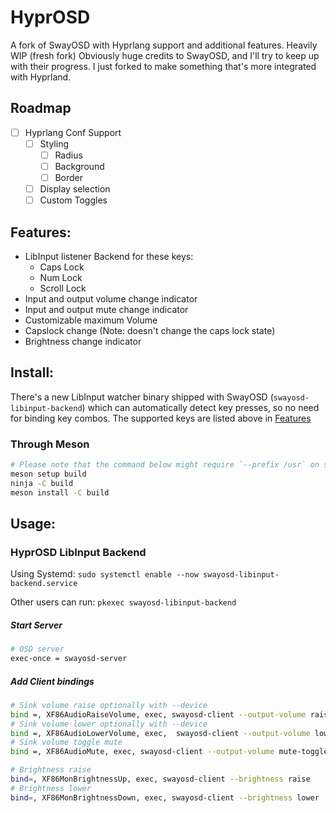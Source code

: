 # HyprOSD

A fork of SwayOSD with Hyprlang support and additional features.
Heavily WIP (fresh fork)
Obviously huge credits to SwayOSD, and I'll try to keep up with their progress. I just forked to make something that's more integrated with Hyprland.

## Roadmap
- [ ] Hyprlang Conf Support
    - [ ] Styling
      - [ ] Radius 
      - [ ] Background
      - [ ] Border
    - [ ] Display selection
    - [ ] Custom Toggles
## Features:

- LibInput listener Backend for these keys:
  - Caps Lock
  - Num Lock
  - Scroll Lock
- Input and output volume change indicator
- Input and output mute change indicator
- Customizable maximum Volume
- Capslock change (Note: doesn't change the caps lock state)
- Brightness change indicator

## Install:

There's a new LibInput watcher binary shipped with SwayOSD (`swayosd-libinput-backend`)
which can automatically detect key presses, so no need for binding key combos.
The supported keys are listed above in [Features](#features)

### Through Meson

```zsh
# Please note that the command below might require `--prefix /usr` on some systems
meson setup build
ninja -C build
meson install -C build
```

## Usage:

### HyprOSD LibInput Backend

Using Systemd: `sudo systemctl enable --now swayosd-libinput-backend.service`

Other users can run: `pkexec swayosd-libinput-backend`

##### Start Server

```bash
# OSD server
exec-once = swayosd-server
```

##### Add Client bindings

```bash
# Sink volume raise optionally with --device
bind =, XF86AudioRaiseVolume, exec, swayosd-client --output-volume raise
# Sink volume lower optionally with --device
bind =, XF86AudioLowerVolume, exec,  swayosd-client --output-volume lower --device alsa_output.pci-0000_11_00.4.analog-stereo.monitor
# Sink volume toggle mute
bind =, XF86AudioMute, exec, swayosd-client --output-volume mute-toggle

# Brightness raise
bind=, XF86MonBrightnessUp, exec, swayosd-client --brightness raise
# Brightness lower
bind=, XF86MonBrightnessDown, exec, swayosd-client --brightness lower
```